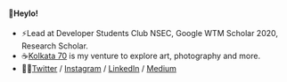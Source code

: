 #### 👋Heylo!
- ⚡Lead at Developer Students Club NSEC, Google WTM Scholar 2020, Research Scholar. 
- ☕[Kolkata 70](http://www.rajwrita.com/kol70/) is my venture to explore art, photography and more.
- 🙋‍♀️[Twitter](https://twitter.com/rajwrita) / [Instagram](https://www.instagram.com/rajwrita/) / [LinkedIn](https://www.linkedin.com/in/rajwrita-nath/) / [Medium](https://medium.com/@rajwrita)
